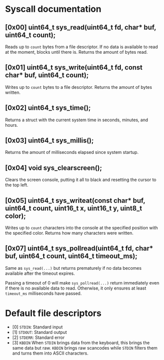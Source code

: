 # Syscall documentation

## [0x00] uint64_t sys_read(uint64_t fd, char* buf, uint64_t count);
Reads up to `count` bytes from a file descriptor. If no data is available to read at the moment, blocks until there is. Returns the amount of bytes read.

## [0x01] uint64_t sys_write(uint64_t fd, const char* buf, uint64_t count);
Writes up to `count` bytes to a file descriptor. Returns the amount of bytes written.

## [0x02] uint64_t sys_time();
Returns a struct with the current system time in seconds, minutes, and hours.

## [0x03] uint64_t sys_millis();
Returns the amount of milliseconds elapsed since system startup.

## [0x04] void sys_clearscreen();
Clears the screen console, putting it all to black and resetting the cursor to the top left.

## [0x05] uint64_t sys_writeat(const char* buf, uint64_t count, uint16_t x, uint16_t y, uint8_t color);
Writes up to `count` characters into the console at the specified position with the specified color. Returns how many characters were written.

## [0x07] uint64_t sys_pollread(uint64_t fd, char* buf, uint64_t count, uint64_t timeout_ms);
Same as `sys_read(...)` but returns prematurely if no data becomes available after the timeout expires.

Passing a timeout of 0 will make `sys_pollread(...)` return immediately even if there is no available data to read. Otherwise, it only ensures at least `timeout_ms` milliseconds have passed.

# Default file descriptors
- [0] `STDIN`: Standard input
- [1] `STDOUT`: Standard output
- [2] `STDERR`: Standard error
- [3] `KBDIN` When `STDIN` brings data from the keyboard, this brings the same data but raw. `KBDIN` brings raw scancodes while `STDIN` filters them and turns them into ASCII characters.
